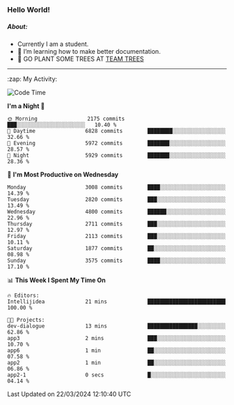 ### Hello World!

##### About:
- Currently I am a student.
- 🌱 I’m learning how to make better documentation.
- 🌱 GO PLANT SOME TREES AT [TEAM TREES](https://teamtrees.org/)

---
  <summary>:zap: My Activity:</summary>
  
<!--START_SECTION:waka-->
![Code Time](http://img.shields.io/badge/Code%20Time-1%2C302%20hrs%2057%20mins-blue)

**I'm a Night 🦉** 

```text
🌞 Morning                2175 commits        ███░░░░░░░░░░░░░░░░░░░░░░   10.40 % 
🌆 Daytime                6828 commits        ████████░░░░░░░░░░░░░░░░░   32.66 % 
🌃 Evening                5972 commits        ███████░░░░░░░░░░░░░░░░░░   28.57 % 
🌙 Night                  5929 commits        ███████░░░░░░░░░░░░░░░░░░   28.36 % 
```
📅 **I'm Most Productive on Wednesday** 

```text
Monday                   3008 commits        ████░░░░░░░░░░░░░░░░░░░░░   14.39 % 
Tuesday                  2820 commits        ███░░░░░░░░░░░░░░░░░░░░░░   13.49 % 
Wednesday                4800 commits        ██████░░░░░░░░░░░░░░░░░░░   22.96 % 
Thursday                 2711 commits        ███░░░░░░░░░░░░░░░░░░░░░░   12.97 % 
Friday                   2113 commits        ███░░░░░░░░░░░░░░░░░░░░░░   10.11 % 
Saturday                 1877 commits        ██░░░░░░░░░░░░░░░░░░░░░░░   08.98 % 
Sunday                   3575 commits        ████░░░░░░░░░░░░░░░░░░░░░   17.10 % 
```


📊 **This Week I Spent My Time On** 

```text
🔥 Editors: 
Intellijidea             21 mins             █████████████████████████   100.00 % 

🐱‍💻 Projects: 
dev-dialogue             13 mins             ████████████████░░░░░░░░░   62.86 % 
app3                     2 mins              ███░░░░░░░░░░░░░░░░░░░░░░   10.70 % 
app6                     1 min               ██░░░░░░░░░░░░░░░░░░░░░░░   07.58 % 
app2                     1 min               ██░░░░░░░░░░░░░░░░░░░░░░░   06.86 % 
app2-1                   0 secs              █░░░░░░░░░░░░░░░░░░░░░░░░   04.14 % 
```


 Last Updated on 22/03/2024 12:10:40 UTC
<!--END_SECTION:waka-->
